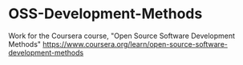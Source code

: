 # OSS-Development-Methods

Work for the Coursera course, "Open Source Software Development Methods"
https://www.coursera.org/learn/open-source-software-development-methods

